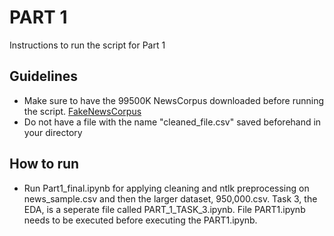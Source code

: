 # PART 1

Instructions to run the script for Part 1

## Guidelines
 -  Make sure to have the 99500K NewsCorpus downloaded before running the script. [FakeNewsCorpus](https://github.com/several27/FakeNewsCorpus/tree/master)
- Do not have a file with the name "cleaned_file.csv" saved beforehand in your directory

## How to run
- Run Part1_final.ipynb for applying cleaning and ntlk preprocessing on news_sample.csv and then the larger dataset, 950,000.csv. Task 3, the EDA, is a seperate file called PART_1_TASK_3.ipynb. File PART1.ipynb needs to be executed before executing the PART1.ipynb.
